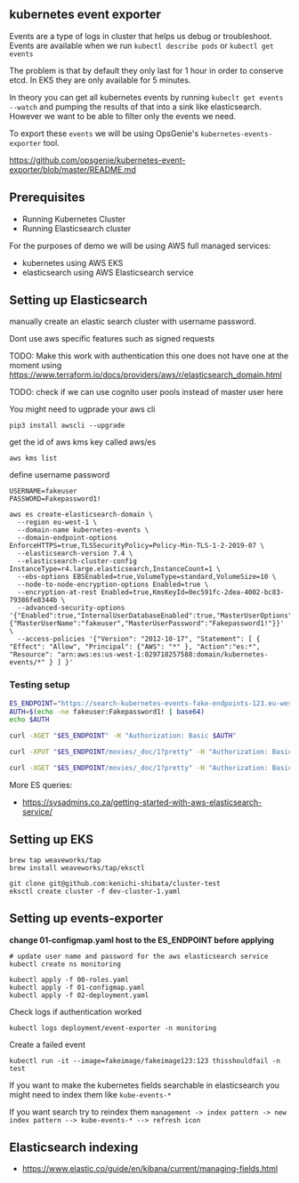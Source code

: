 kubernetes event exporter
-----

Events are a type of logs in cluster that helps us debug or troubleshoot. Events are available when we run `kubectl describe pods` or `kubectl get events`

The problem is that by default they only last for 1 hour in order to conserve etcd. In EKS they are only available for 5 minutes.

In theory you can get all kubernetes events by running `kubeclt get events --watch` and pumping the results of that into a sink like elasticsearch. However we want to be able to filter only the events we need.

To export these `events` we will be using OpsGenie's `kubernetes-events-exporter` tool.

https://github.com/opsgenie/kubernetes-event-exporter/blob/master/README.md

Prerequisites
--------
* Running Kubernetes Cluster
* Running Elasticsearch cluster

For the purposes of demo we will be using AWS full managed services:

* kubernetes using AWS EKS
* elasticsearch using AWS Elasticsearch service

Setting up Elasticsearch
----------
manually create an elastic search cluster with username password.

Dont use aws specific features such as signed requests


TODO: Make this work with authentication this one does not have one at the moment
using https://www.terraform.io/docs/providers/aws/r/elasticsearch_domain.html

TODO: check if we can use cognito user pools instead of master user here

You might need to ugprade your aws cli

```
pip3 install awscli --upgrade
```

get the id of aws kms key called aws/es
```
aws kms list
```

define username password
```
USERNAME=fakeuser
PASSWORD=Fakepassword1!
```

```
aws es create-elasticsearch-domain \
  --region eu-west-1 \
  --domain-name kubernetes-events \
  --domain-endpoint-options EnforceHTTPS=true,TLSSecurityPolicy=Policy-Min-TLS-1-2-2019-07 \
  --elasticsearch-version 7.4 \
  --elasticsearch-cluster-config InstanceType=r4.large.elasticsearch,InstanceCount=1 \
  --ebs-options EBSEnabled=true,VolumeType=standard,VolumeSize=10 \
  --node-to-node-encryption-options Enabled=true \
  --encryption-at-rest Enabled=true,KmsKeyId=0ec591fc-2dea-4002-bc83-79386fe8344b \
  --advanced-security-options '{"Enabled":true,"InternalUserDatabaseEnabled":true,"MasterUserOptions": {"MasterUserName":"fakeuser","MasterUserPassword":"Fakepassword1!"}}' \
  --access-policies '{"Version": "2012-10-17", "Statement": [ { "Effect": "Allow", "Principal": {"AWS": "*" }, "Action":"es:*", "Resource": "arn:aws:es:us-west-1:029718257588:domain/kubernetes-events/*" } ] }'
```

### Testing setup

```bash
ES_ENDPOINT="https://search-kubernetes-events-fake-endpoints-123.eu-west-1.es.amazonaws.com"
AUTH=$(echo -ne fakeuser:Fakepassword1! | base64)
echo $AUTH

curl -XGET "$ES_ENDPOINT" -H "Authorization: Basic $AUTH"

curl -XPUT "$ES_ENDPOINT/movies/_doc/1?pretty" -H "Authorization: Basic $AUTH" -H 'Content-Type: application/json' -d '{ "title": "John Carter" }'

curl -XGET "$ES_ENDPOINT/movies/_doc/1?pretty" -H "Authorization: Basic $AUTH"
```

More ES queries:
* https://sysadmins.co.za/getting-started-with-aws-elasticsearch-service/

Setting up EKS
---------
```
brew tap weaveworks/tap
brew install weaveworks/tap/eksctl

git clone git@github.com:kenichi-shibata/cluster-test
eksctl create cluster -f dev-cluster-1.yaml
```

Setting up events-exporter
-----------

**change 01-configmap.yaml host to the ES_ENDPOINT before applying** 

```
# update user name and password for the aws elasticsearch service
kubectl create ns monitoring

kubectl apply -f 00-roles.yaml
kubectl apply -f 01-configmap.yaml
kubectl apply -f 02-deployment.yaml
```

Check logs if authentication worked
```
kubectl logs deployment/event-exporter -n monitoring
```

Create a failed event
```
kubectl run -it --image=fakeimage/fakeimage123:123 thisshouldfail -n test
```

If you want to make the kubernetes fields searchable in elasticsearch you might need to index them like `kube-events-*`

If you want search try to reindex them `management -> index pattern -> new index pattern --> kube-events-* --> refresh icon`

Elasticsearch indexing
-------
* https://www.elastic.co/guide/en/kibana/current/managing-fields.html


